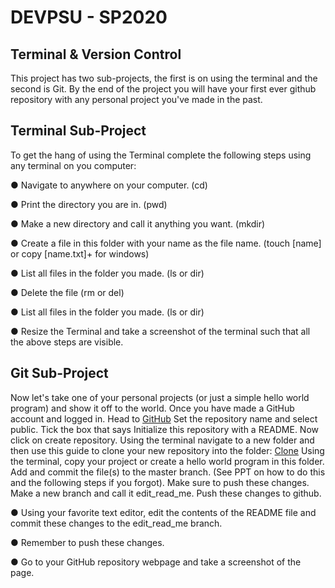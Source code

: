 # DEV​PSU - SP2020

## Terminal & Version Control

This project has two sub-projects, the first is on using the terminal and the second is Git. By the end of the project you will have your first ever github repository with any personal project you've made in the past.

## Terminal Sub-Project

To get the hang of using the Terminal complete the following steps using any terminal on you computer:

● Navigate to anywhere on your computer. (cd)

● Print the directory you are in. (pwd)

● Make a new directory and call it anything you want. (mkdir)

● Create a file in this folder with your name as the file name. (touch [name] or copy [name.txt]+ for windows)

● List all files in the folder you made. (ls or dir)

● Delete the file (rm or del)

● List all files in the folder you made. (ls or dir)

● Resize the Terminal and take a screenshot of the terminal such that all the above steps are visible.


## Git Sub-Project

Now let's take one of your personal projects (or just a simple hello world program) and show it off to the world.
Once you have made a GitHub account and logged in. Head to [GitHub](https://github.com/new) Set the repository name and select public. Tick the box that says Initialize this repository with a README. Now click on create repository.
Using the terminal navigate to a new folder and then use this guide to clone your new repository into the folder: [Clone](https://help.github.com/en/github/creating-cloning-and-archiving-repositories/cloning-a-repository)
Using the terminal, copy your project or create a hello world program in this folder.
Add and commit the file(s) to the master branch. (See PPT on how to do this and the following steps if you forgot). Make sure to push these changes.
Make a new branch and call it ​edit_read_me​. Push these changes to github.
   
● Using your favorite text editor, edit the contents of the README file and commit these changes to the edit_read_me branch. 

● Remember to push these changes.

● Go to your GitHub repository webpage and take a screenshot of the page.


